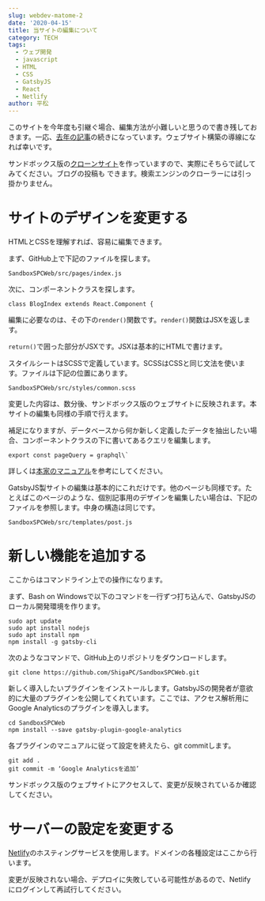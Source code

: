 ```yaml
---
slug: webdev-matome-2
date: '2020-04-15'
title: 当サイトの編集について
category: TECH
tags:
  - ウェブ開発
  - javascript
  - HTML
  - CSS
  - GatsbyJS
  - React
  - Netlify
author: 平松
---
```

このサイトを今年度も引継ぐ場合、編集方法が小難しいと思うので書き残しておきます。一応、[去年の記事](https://www.shigapc.com/tech/webdev-matome)の続きになっています。ウェブサイト構築の導線になれば幸いです。

サンドボックス版の[クローンサイト](https://agitated-mccarthy-f966a1.netlify.com)を作っていますので、実際にそちらで試してみてください。ブログの投稿も
できます。検索エンジンのクローラーには引っ掛かりません。

# サイトのデザインを変更する
HTMLとCSSを理解すれば、容易に編集できます。

まず、GitHub上で下記のファイルを探します。

```SandboxSPCWeb/src/pages/index.js```

次に、コンポーネントクラスを探します。

```class BlogIndex extends React.Component {```

編集に必要なのは、その下の```render()```関数です。```render()```関数はJSXを返します。

```return()```で囲った部分がJSXです。JSXは基本的にHTMLで書けます。

スタイルシートはSCSSで定義しています。SCSSはCSSと同じ文法を使います。ファイルは下記の位置にあります。

```SandboxSPCWeb/src/styles/common.scss```

変更した内容は、数分後、サンドボックス版のウェブサイトに反映されます。本サイトの編集も同様の手順で行えます。

補足になりますが、データベースから何か新しく定義したデータを抽出したい場合、コンポーネントクラスの下に書いてあるクエリを編集します。

```export const pageQuery = graphql\` ```

詳しくは[本家のマニュアル](https://www.gatsbyjs.org/docs/page-query/)を参考にしてください。

GatsbyJS製サイトの編集は基本的にこれだけです。他のページも同様です。たとえばこのページのような、個別記事用のデザインを編集したい場合は、下記のファイルを参照します。中身の構造は同じです。

```SandboxSPCWeb/src/templates/post.js```

# 新しい機能を追加する
ここからはコマンドライン上での操作になります。

まず、Bash on Windowsで以下のコマンドを一行ずつ打ち込んで、GatsbyJSのローカル開発環境を作ります。

```
sudo apt update
sudo apt install nodejs
sudo apt install npm
npm install -g gatsby-cli
```

次のようなコマンドで、GitHub上のリポジトリをダウンロードします。

```git clone https://github.com/ShigaPC/SandboxSPCWeb.git```

新しく導入したいプラグインをインストールします。GatsbyJSの開発者が意欲的に大量のプラグインを公開してくれています。ここでは、アクセス解析用にGoogle Analyticsのプラグインを導入します。

```
cd SandboxSPCWeb
npm install --save gatsby-plugin-google-analytics
```

各プラグインのマニュアルに従って設定を終えたら、git commitします。

```
git add .
git commit -m ‘Google Analyticsを追加’
```

サンドボックス版のウェブサイトにアクセスして、変更が反映されているか確認してください。

# サーバーの設定を変更する
[Netlify](https://www.netlify.com/)のホスティングサービスを使用します。ドメインの各種設定はここから行います。

変更が反映されない場合、デプロイに失敗している可能性があるので、Netlifyにログインして再試行してください。
